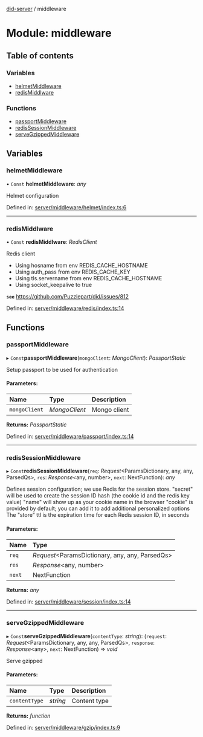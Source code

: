 [did-server](../README.md) / middleware

# Module: middleware

## Table of contents

### Variables

- [helmetMiddleware](middleware.md#helmetmiddleware)
- [redisMiddlware](middleware.md#redismiddlware)

### Functions

- [passportMiddleware](middleware.md#passportmiddleware)
- [redisSessionMiddleware](middleware.md#redissessionmiddleware)
- [serveGzippedMiddleware](middleware.md#servegzippedmiddleware)

## Variables

### helmetMiddleware

• `Const` **helmetMiddleware**: *any*

Helmet configuration

Defined in: [server/middleware/helmet/index.ts:6](https://github.com/Puzzlepart/did/blob/5da6768a/server/middleware/helmet/index.ts#L6)

___

### redisMiddlware

• `Const` **redisMiddlware**: *RedisClient*

Redis client

- Using hosname from env REDIS_CACHE_HOSTNAME
- Using auth_pass from env REDIS_CACHE_KEY
- Using tls.servername from env REDIS_CACHE_HOSTNAME
- Using socket_keepalive to true

**`see`** https://github.com/Puzzlepart/did/issues/812

Defined in: [server/middleware/redis/index.ts:14](https://github.com/Puzzlepart/did/blob/5da6768a/server/middleware/redis/index.ts#L14)

## Functions

### passportMiddleware

▸ `Const`**passportMiddleware**(`mongoClient`: *MongoClient*): *PassportStatic*

Setup passport to be used for authentication

#### Parameters:

Name | Type | Description |
:------ | :------ | :------ |
`mongoClient` | *MongoClient* | Mongo client    |

**Returns:** *PassportStatic*

Defined in: [server/middleware/passport/index.ts:14](https://github.com/Puzzlepart/did/blob/5da6768a/server/middleware/passport/index.ts#L14)

___

### redisSessionMiddleware

▸ `Const`**redisSessionMiddleware**(`req`: *Request*<ParamsDictionary, any, any, ParsedQs\>, `res`: *Response*<any, number\>, `next`: NextFunction): *any*

Defines session configuration; we use Redis for the session store.
"secret" will be used to create the session ID hash (the cookie id and the redis key value)
"name" will show up as your cookie name in the browser
"cookie" is provided by default; you can add it to add additional personalized options
The "store" ttl is the expiration time for each Redis session ID, in seconds

#### Parameters:

Name | Type |
:------ | :------ |
`req` | *Request*<ParamsDictionary, any, any, ParsedQs\> |
`res` | *Response*<any, number\> |
`next` | NextFunction |

**Returns:** *any*

Defined in: [server/middleware/session/index.ts:14](https://github.com/Puzzlepart/did/blob/5da6768a/server/middleware/session/index.ts#L14)

___

### serveGzippedMiddleware

▸ `Const`**serveGzippedMiddleware**(`contentType`: *string*): (`request`: *Request*<ParamsDictionary, any, any, ParsedQs\>, `response`: *Response*<any\>, `next`: NextFunction) => *void*

Serve gzipped

#### Parameters:

Name | Type | Description |
:------ | :------ | :------ |
`contentType` | *string* | Content type    |

**Returns:** *function*

Defined in: [server/middleware/gzip/index.ts:9](https://github.com/Puzzlepart/did/blob/5da6768a/server/middleware/gzip/index.ts#L9)
